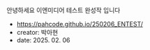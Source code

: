 안녕하세요
이엔미디어 테스트 완성작 입니다

- https://pahcode.github.io/250206_ENTEST/
- creator: 박아현
- date: 2025. 02. 06
